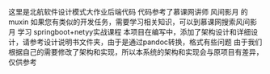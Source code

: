 这里是北航软件设计模式大作业后端代码
代码参考了慕课网讲师 风间影月 的 muxin
如果您有类似的开发任务，需要学习相关知识，可以到慕课网搜索风间影月 学习 springboot+netyy实战课程
本项目在编写中，添加了架构设计和详细设计，请参考设计说明书文件夹，由于是通过pandoc转换，格式有些问题
由于我们根据自己的需要修改了架构和实现，所以本系统的架构和实现会与原项目有差异，仅供参考
